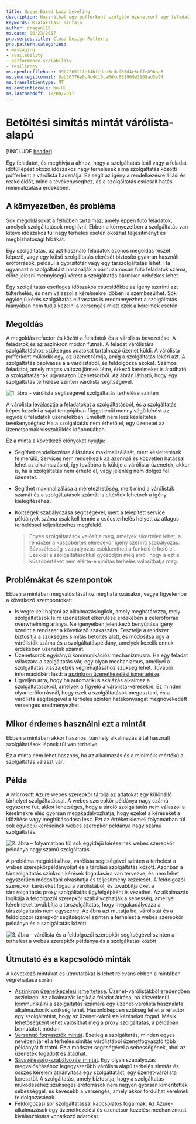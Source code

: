 ```yaml
---
title: Queue-Based Load Leveling
description: Használhat egy pufferként szolgáló üzenetsort egy feladat és az általa meghívott szolgáltatás között, hogy kiegyenlítse az időszakos nagy terheléseket.
keywords: Kialakítási mintája
author: dragon119
ms.date: 06/23/2017
pnp.series.title: Cloud Design Patterns
pnp.pattern.categories:
- messaging
- availability
- performance-scalability
- resiliency
ms.openlocfilehash: 99b226511fe14bffdab3cdcf65d4e6cffe89bba6
ms.sourcegitcommit: 8ab30776e0c4cdc16ca0dcc881960e3108ad3e94
ms.translationtype: MT
ms.contentlocale: hu-HU
ms.lasthandoff: 12/08/2017
---
```

# <a name="queue-based-load-leveling-pattern"></a>Betöltési simítás mintát várólista-alapú

[!INCLUDE [header](../_includes/header.md)]

Egy feladatot, és meghívja a ahhoz, hogy a szolgáltatás leáll vagy a feladat időtúllépést okozó időszakos nagy terhelések sima szolgáltatás közötti pufferként a várólista használja. Ez segít az igény a rendelkezésre állási és reakcióidőt, mind a tevékenységhez, és a szolgáltatás csúcsait hatás minimalizálása érdekében.

## <a name="context-and-problem"></a>A környezetben, és probléma

Sok megoldásokat a felhőben tartalmaz, amely éppen futó feladatok, amelyek szolgáltatások meghívni. Ebben a környezetben a szolgáltatás van kitéve időszakos túl nagy terhelés esetén okozhat teljesítményt és megbízhatósági hibákat.

Egy szolgáltatás, az azt használó feladatok azonos megoldás részét képező, vagy egy külső szolgáltatás elérését biztosító gyakran használt erőforrások, például a gyorsítótár vagy egy társzolgáltatás lehet. Ha ugyanazt a szolgáltatást használják a párhuzamosan futó feladatok száma, előre jelezni mennyiségű kérést a szolgáltatás bármikor nehézkes lehet.

Egy szolgáltatás esetleges időszakos csúcsidőkbe az igény szerinti azt túlterhelés, és nem válaszol a kérelmekre időben is szembesülhet. Sok egyidejű kérés szolgáltatás elárasztás is eredményezhet a szolgáltatás hiányában nem tudja kezelni a versengés miatt ezek a kérelmek esetén.

## <a name="solution"></a>Megoldás

A megoldás refactor és között a feladatok és a várólista bevezetése. A feladatok és az aszinkron módon futnak. A feladat várólistára szolgáltatáshoz szükséges adatokat tartalmazó üzenet küldi. A várólista pufferként működik egy, az üzenet tárolja, amíg a szolgáltatás lekéri azt. A szolgáltatás beolvassa a a várólistából, és feldolgozza azokat. Számos feladatot, amely magas változó jönnek létre, érkező kérelmeket is átadható a szolgáltatásnak ugyanazon üzenetsorból. Az ábrán látható, hogy egy szolgáltatás terhelése szinten várólista segítségével.

![1. ábra - várólista segítségével szolgáltatás terhelése szinten](./_images/queue-based-load-leveling-pattern.png)

A várólista leválasztja a feladatokat a szolgáltatásból, és a szolgáltatás képes kezelni a saját tempójában függetlenül mennyiségű kérést az egyidejű feladatok üzenetekben. Emellett nem lesz késleltetés tevékenységhez Ha a szolgáltatás nem érhető el, egy üzenetet az üzenetsornak visszaküldés időpontjában.

Ez a minta a következő előnyöket nyújtja:

- Segíthet rendelkezésre állásának maximalizálását, mert késleltetések felmerülő, Services nem rendelkezik az azonnali és közvetlen hatással lehet az alkalmazásról, így továbbra is küldje a várólista-üzenetek, akkor is, ha a szolgáltatás nem érhető el, vagy jelenleg nem dolgoz fel üzenetet.
- Segíthet maximalizálása a méretezhetőség, mert mind a várólisták számát és a szolgáltatások számát is eltérőek lehetnek a igény kielégítéséhez.
- Költségek szabályozása segítségével, mert a telepített service példányok száma csak kell lennie a csúcsterhelés helyett az átlagos terheléssel teljesítéséhez megfelelő.

    >  Egyes szolgáltatások valósítja meg, amelyek sikertelen lehet, a rendszer a küszöbérték elérésekor igény szerinti szabályozás. Sávszélesség-szabályozás csökkentheti a funkció érhető el. Ezekkel a szolgáltatásokkal győződjön meg arról, hogy a ezt a küszöbértéket nem elérte-e simítás terhelés valósíthatja meg.

## <a name="issues-and-considerations"></a>Problémákat és szempontok

Ebben a mintában megvalósításához meghatározásakor, vegye figyelembe a következő szempontokat:

- Is végre kell hajtani az alkalmazáslogikát, amely meghatározza, mely szolgáltatások leíró üzeneteket elkerülése érdekében a célerőforrás overwhelming aránya. Ne igényeiben jelentkező benyújtása igény szerint a rendszer a következő szakaszára. Tesztelje a rendszer biztosítja a szükséges simítás betöltés alatt, és módosítsa úgy a várólisták száma és a szolgáltatáspéldány, amelyek kezelik ennek érdekében üzenetek számát.
- Üzenetsorok egyirányú kommunikációs mechanizmusra. Ha egy feladat válaszára a szolgáltatás vár, egy olyan mechanizmus, amellyel a szolgáltatás visszajelzés végrehajtásához szükség lehet. További információkért lásd: a [aszinkron üzenetkezelési ismertetése](https://msdn.microsoft.com/library/dn589781.aspx).
- Ügyeljen arra, hogy ha automatikus skálázás alkalmaz a szolgáltatásokról, amelyek a figyelő a várólista-kérésekre. Ez minden olyan erőforrásnál, hogy ezek a szolgáltatások megosztani, és a várólista segítségével a terhelés szinten hatékonyságát megnövekedett versengés eredményezhet.

## <a name="when-to-use-this-pattern"></a>Mikor érdemes használni ezt a mintát

Ebben a mintában akkor hasznos, bármely alkalmazás által használt szolgáltatások lépnek túl van terhelve.

Ez a minta nem lehet hasznos, ha az alkalmazás és a minimális mértékű a szolgáltatás választ vár.

## <a name="example"></a>Példa

A Microsoft Azure webes szerepkör tárolja az adatokat egy különálló tárhelyet szolgáltatással. A webes szerepkör példánya nagy számú egyszerre fut, akkor lehetséges, hogy a tároló szolgáltatás nem válaszol a kérelmekre elég gyorsan megakadályozhatja, hogy ezeket a kéréseket a időzítése vagy meghibásodása lesz. Ezt az értéket kiemeli folyamatban túl sok egyidejű kéréseinek webes szerepkör példánya nagy számú szolgáltatás.

![2. ábra – folyamatban túl sok egyidejű kéréseinek webes szerepkör példánya nagy számú szolgáltatás](./_images/queue-based-load-leveling-overwhelmed.png)


A probléma megoldásához, várólista segítségével szinten a terhelést a webes szerepkörpéldányokat és a tárolási szolgáltatás között. Azonban a társzolgáltatás szinkron kérések fogadására van tervezve, és nem lehet egyszerűen módosítani olvashatja és teljesítmény kezelését. A feldolgozói szerepkör kéréseket fogad a várólistából, és továbbítja őket a társzolgáltatás proxy szolgáltatás ügyfélgépként is vezethet. Az alkalmazás logikája a feldolgozói szerepkör szabályozhatják a sebesség, amellyel kérelmeket továbbítja a társzolgáltatás, hogy megakadályozza a társzolgáltatás nem egyszerre. Az ábra azt mutatja be, várólistát és a feldolgozói szerepkör segítségével szinten a terhelést a webes szerepkör példánya és a szolgáltatás között.

![3. ábra - várólista és a feldolgozói szerepkör segítségével szinten a terhelést a webes szerepkör példánya és a szolgáltatás között](./_images/queue-based-load-leveling-worker-role.png)

## <a name="related-patterns-and-guidance"></a>Útmutató és a kapcsolódó minták

A következő mintákat és útmutatókat is lehet releváns ebben a mintában végrehajtása során:

- [Aszinkron üzenetkezelési ismertetése](https://msdn.microsoft.com/library/dn589781.aspx). Üzenet-várólistákból eredendően aszinkron. Az alkalmazás logikája feladat átírása, ha közvetlenül kommunikálni a szolgáltatás számára egy üzenet-várólista használata alkalmazkodik szükség lehet. Hasonlóképpen szükség lehet a refactor egy szolgáltatást, hogy az üzenet-várólista kéréseket fogad. Másik lehetőségként lehet valósíthat meg a proxy szolgáltatás, a példában bemutatott módon.
- [Versengő fogyasztók mintát](competing-consumers.md). Esetleg a szolgáltatás, minden egyes nevében jár el a terhelés simítás várólistából üzenetfogyasztó több példányát futtatni. Ez a módszer segítségével a sebességének, ahol az üzenetek fogadott és átadhat.
- [Sávszélesség-szabályozási mintát](throttling.md). Egy olyan szabályozás megvalósításához legegyszerűbb várólista alapú terhelés simítás és összes kérelem átirányítása egy szolgáltatást, egy üzenet-várólista keresztül. A szolgáltatás, amely biztosítja, hogy a szolgáltatás működéséhez szükséges erőforrások nem nagyon gyorsan kimerítették sebességgel, és kevesebb a versengés, amely akkor fordulhat kérelmek feldolgozásának.
- [Feldolgozási sor szolgáltatással kapcsolatos fogalmak](https://msdn.microsoft.com/library/azure/dd179353.aspx). Az Azure-alkalmazások egy üzenetkezelési és üzenetsor-kezelési mechanizmust kiválasztására vonatkozó adatokat.
